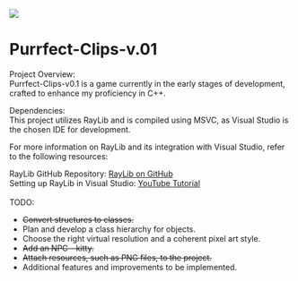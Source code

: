 ![](https://github.com/the94zyskowski/pictures/blob/main/Purrfect%20Clips%20v0.1.gif)

#             Purrfect-Clips-v.01           #


Project Overview: <br>
Purrfect-Clips-v0.1 is a game currently in the early stages of development, crafted to enhance my proficiency in C++.<br>

Dependencies: <br>
This project utilizes RayLib and is compiled using MSVC, as Visual Studio is the chosen IDE for development.<br>

For more information on RayLib and its integration with Visual Studio, refer to the following resources:<br>

RayLib GitHub Repository: [RayLib on GitHub](https://github.com/raysan5/raylib)<br>
Setting up RayLib in Visual Studio: [YouTube Tutorial](https://www.youtube.com/watch?v=UiZGTIYld1M)<br><br>
TODO:<br>
- ~~Convert structures to classes.~~<br>
- Plan and develop a class hierarchy for objects.<br>
- Choose the right virtual resolution and a coherent pixel art style.<br>
- ~~Add an NPC - kitty.~~<br>
- ~~Attach resources, such as PNG files, to the project.~~<br>
- Additional features and improvements to be implemented.
